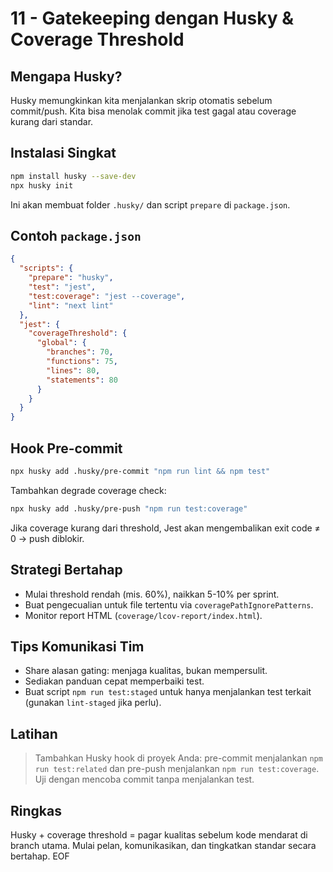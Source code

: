 # 11 - Gatekeeping dengan Husky & Coverage Threshold

## Mengapa Husky?
Husky memungkinkan kita menjalankan skrip otomatis sebelum commit/push. Kita bisa menolak commit jika test gagal atau coverage kurang dari standar.

## Instalasi Singkat
```bash
npm install husky --save-dev
npx husky init
```
Ini akan membuat folder `.husky/` dan script `prepare` di `package.json`.

## Contoh `package.json`
```json
{
  "scripts": {
    "prepare": "husky",
    "test": "jest",
    "test:coverage": "jest --coverage",
    "lint": "next lint"
  },
  "jest": {
    "coverageThreshold": {
      "global": {
        "branches": 70,
        "functions": 75,
        "lines": 80,
        "statements": 80
      }
    }
  }
}
```

## Hook Pre-commit
```bash
npx husky add .husky/pre-commit "npm run lint && npm test"
```
Tambahkan degrade coverage check:
```bash
npx husky add .husky/pre-push "npm run test:coverage"
```

Jika coverage kurang dari threshold, Jest akan mengembalikan exit code ≠ 0 → push diblokir.

## Strategi Bertahap
- Mulai threshold rendah (mis. 60%), naikkan 5-10% per sprint.
- Buat pengecualian untuk file tertentu via `coveragePathIgnorePatterns`.
- Monitor report HTML (`coverage/lcov-report/index.html`).

## Tips Komunikasi Tim
- Share alasan gating: menjaga kualitas, bukan mempersulit.
- Sediakan panduan cepat memperbaiki test.
- Buat script `npm run test:staged` untuk hanya menjalankan test terkait (gunakan `lint-staged` jika perlu).

## Latihan
> Tambahkan Husky hook di proyek Anda: pre-commit menjalankan `npm run test:related` dan pre-push menjalankan `npm run test:coverage`. Uji dengan mencoba commit tanpa menjalankan test.

## Ringkas
Husky + coverage threshold = pagar kualitas sebelum kode mendarat di branch utama. Mulai pelan, komunikasikan, dan tingkatkan standar secara bertahap. EOF
